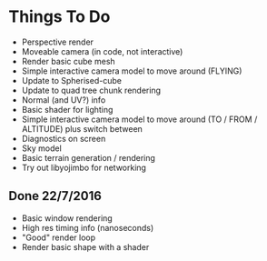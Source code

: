 # Things To Do

- Perspective render
- Moveable camera (in code, not interactive)
- Render basic cube mesh
- Simple interactive camera model to move around (FLYING)
- Update to Spherised-cube
- Update to quad tree chunk rendering
- Normal (and UV?) info
- Basic shader for lighting
- Simple interactive camera model to move around (TO / FROM / ALTITUDE) plus switch between
- Diagnostics on screen
- Sky model
- Basic terrain generation / rendering
- Try out libyojimbo for networking


## Done 22/7/2016

- Basic window rendering
- High res timing info (nanoseconds)
- "Good" render loop
- Render basic shape with a shader

